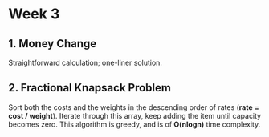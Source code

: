 # Week 3

## 1. Money Change

Straightforward calculation; one-liner solution.

## 2. Fractional Knapsack Problem

Sort both the costs and the weights in the descending order of rates (**rate = cost / weight**).
Iterate through this array, keep adding the item until capacity becomes zero. This algorithm is
greedy, and is of **O(nlogn)** time complexity.
